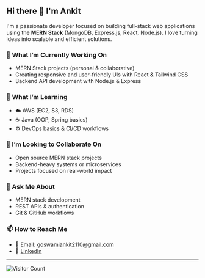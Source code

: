 ## Hi there 👋 I'm Ankit

I'm a passionate developer focused on building full-stack web applications using the **MERN Stack** (MongoDB, Express.js, React, Node.js). I love turning ideas into scalable and efficient solutions.

### 🚀 What I’m Currently Working On
- MERN Stack projects (personal & collaborative)
- Creating responsive and user-friendly UIs with React & Tailwind CSS
- Backend API development with Node.js & Express

### 🌱 What I’m Learning
- ☁️ AWS (EC2, S3, RDS)
- ☕ Java (OOP, Spring basics)
- ⚙️ DevOps basics & CI/CD workflows

### 👯 I’m Looking to Collaborate On
- Open source MERN stack projects
- Backend-heavy systems or microservices
- Projects focused on real-world impact

### 💬 Ask Me About
- MERN stack development
- REST APIs & authentication
- Git & GitHub workflows

### 📫 How to Reach Me
- 📧 Email: goswamiankit2110@gmail.com
- 💼 <a href="([https://www.linkedin.com/in/ankit-goswami-1803ab338/](https://www.linkedin.com/in/ankit-goswami-1803ab338/))" target="_blank">LinkedIn</a>

---

![Visitor Count](https://visitor-badge.laobi.icu/badge?page_id=mtank2110.mtank2110)

